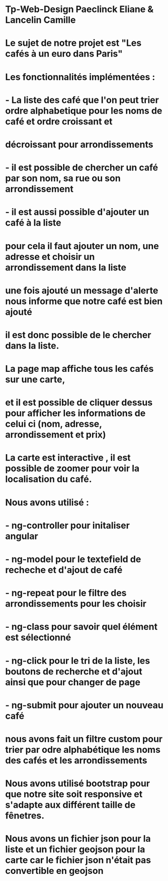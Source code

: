 # Tp-Web-Design Paeclinck Eliane & Lancelin Camille
# Le sujet de notre projet est "Les cafés à un euro dans Paris"
# Les fonctionnalités implémentées : 
# - La liste des café que l'on peut trier ordre alphabetique pour les noms de café et  ordre croissant et
# décroissant pour arrondissements
# - il est possible de chercher un café par son nom, sa rue ou son arrondissement 
# - il est aussi possible d'ajouter un café à la liste
# pour cela il faut ajouter un nom, une adresse et choisir un arrondissement dans la liste
# une fois ajouté un message d'alerte nous informe que notre café est bien ajouté
# il est donc possible de le chercher dans la liste. 
#
# La page map affiche tous les cafés sur une carte, 
# et il est possible de cliquer dessus pour afficher les informations de celui ci (nom, adresse, arrondissement et prix)
# La carte est interactive , il est possible de zoomer pour voir la localisation du café. 
# 
# Nous avons utilisé :
# - ng-controller pour initaliser angular 
# - ng-model pour le textefield de recheche et d'ajout de café
# - ng-repeat pour le filtre des arrondissements pour les choisir 
# - ng-class pour savoir quel élément est sélectionné
# - ng-click pour le tri de la liste, les boutons de recherche et d'ajout ainsi que pour changer de page
# - ng-submit pour ajouter un nouveau café
# 
# nous avons fait un filtre custom pour trier par odre alphabétique les noms des cafés et les arrondissements
# 
# Nous avons utilisé bootstrap pour que notre site soit responsive et s'adapte aux différent taille de fênetres. 
#
# Nous avons un fichier json pour la liste et un fichier geojson pour la carte car le fichier json n'était pas convertible en geojson
